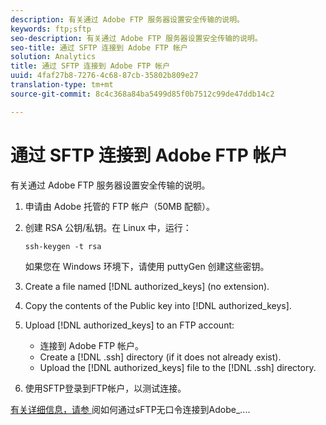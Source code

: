 ```yaml
---
description: 有关通过 Adobe FTP 服务器设置安全传输的说明。
keywords: ftp;sftp
seo-description: 有关通过 Adobe FTP 服务器设置安全传输的说明。
seo-title: 通过 SFTP 连接到 Adobe FTP 帐户
solution: Analytics
title: 通过 SFTP 连接到 Adobe FTP 帐户
uuid: 4faf27b8-7276-4c68-87cb-35802b809e27
translation-type: tm+mt
source-git-commit: 8c4c368a84ba5499d85f0b7512c99de47ddb14c2

---
```



# 通过 SFTP 连接到 Adobe FTP 帐户

有关通过 Adobe FTP 服务器设置安全传输的说明。

1. 申请由 Adobe 托管的 FTP 帐户（50MB 配额）。
1. 创建 RSA 公钥/私钥。在 Linux 中，运行：

   ```
   ssh-keygen -t rsa
   ```

   如果您在 Windows 环境下，请使用 puttyGen 创建这些密钥。

1. Create a file named [!DNL authorized_keys] (no extension).
1. Copy the contents of the Public key into [!DNL authorized_keys].
1. Upload [!DNL authorized_keys] to an FTP account:

   * 连接到 Adobe FTP 帐户。
   * Create a [!DNL .ssh] directory (if it does not already exist).
   * Upload the [!DNL authorized_keys] file to the [!DNL .ssh] directory.

1. 使用SFTP登录到FTP帐户，以测试连接。

[有关详细信息，请参 ](/help/export/ftp-and-sftp/c-sftp/ftp-sftp-cert-auth.md)阅如何通过sFTP无口令连接到Adobe_....
